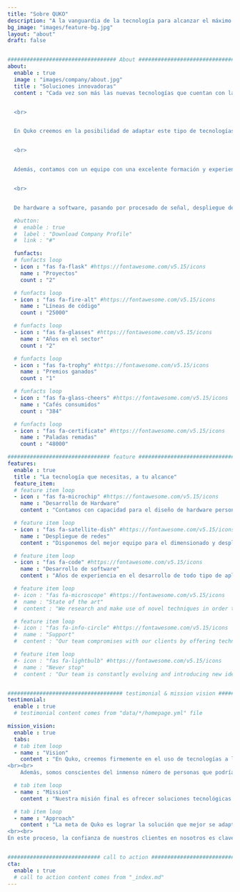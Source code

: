 ```yaml
---
title: "Sobre QUKO"
description: "A la vanguardia de la tecnología para alcanzar el máximo rendimiento"
bg_image: "images/feature-bg.jpg"
layout: "about"
draft: false


################################## About #####################################
about:
  enable : true
  image : "images/company/about.jpg"
  title : "Soluciones innovadoras"
  content : "Cada vez son más las nuevas tecnologías que cuentan con la capacidad de revolucionar un negocio, una actividad o incluso un sector entero. Desde data science a inteligencia artificial, pasando por internet de las cosas o procesado de datos, es evidente que hoy día resulta crucial sacarle el máximo partido a estas herramientas para maximizar el rendimiento de cualquier actividad.


  <br>


  En Quko creemos en la posibilidad de adaptar este tipo de tecnologías de tal forma que puedan utilizarse en todo tipo de circunstancias diferentes, logrando así optimizar procesos de formas antes inimaginables. 


  <br>


  Además, contamos con un equipo con una excelente formación y experiencia en el sector para implementar estas técnicas de vanguardia a la hora de resolver cualquier problema que las requiera. 


  <br>


  De hardware a software, pasando por procesado de señal, despliegue de redes de comunicaciones o implementación de sistemas empotrados, en Quko siempre habrá un experto en la materia para ofrecerte la solución que mejor se adapte a tus necesidades."

  #button:
  #  enable : true
  #  label : "Download Company Profile"
  #  link : "#"

  funfacts:
  # funfacts loop
  - icon : "fas fa-flask" #https://fontawesome.com/v5.15/icons
    name : "Proyectos"
    count : "2"

  # funfacts loop
  - icon : "fas fa-fire-alt" #https://fontawesome.com/v5.15/icons
    name : "Líneas de código"
    count : "25000"

  # funfacts loop
  - icon : "fas fa-glasses" #https://fontawesome.com/v5.15/icons
    name : "Años en el sector"
    count : "2"

  # funfacts loop
  - icon : "fas fa-trophy" #https://fontawesome.com/v5.15/icons
    name : "Premios ganados"
    count : "1"

  # funfacts loop
  - icon : "fas fa-glass-cheers" #https://fontawesome.com/v5.15/icons
    name : "Cafés consumidos"
    count : "384"

  # funfacts loop
  - icon : "fas fa-certificate" #https://fontawesome.com/v5.15/icons
    name : "Paladas remadas"
    count : "48000"

################################ feature #####################################
features:
  enable : true
  title : "La tecnología que necesitas, a tu alcance"
  feature_item:
  # feature item loop
  - icon : "fas fa-microchip" #https://fontawesome.com/v5.15/icons
    name : "Desarrollo de Hardware"
    content : "Contamos con capacidad para el diseño de hardware personalizado para todos los casos de uso"

  # feature item loop
  - icon : "fas fa-satellite-dish" #https://fontawesome.com/v5.15/icons
    name : "Despliegue de redes"
    content : "Disponemos del mejor equipo para el dimensionado y despliegue de redes de telecomunicaciones"

  # feature item loop
  - icon : "fas fa-code" #https://fontawesome.com/v5.15/icons
    name : "Desarrollo de software"
    content : "Años de experiencia en el desarrollo de todo tipo de aplicaciones y soluciones de software"

  # feature item loop
  #- icon : "fas fa-microscope" #https://fontawesome.com/v5.15/icons
  #  name : "State of the art"
  #  content : "We research and make use of novel techniques in order to bring the most innovative solutions to the market"

  # feature item loop
  #- icon : "fas fa-info-circle" #https://fontawesome.com/v5.15/icons
  #  name : "Support"
  #  content : "Our team compromises with our clients by offering technical and advisorial support during the first months"

  # feature item loop
  #- icon : "fas fa-lightbulb" #https://fontawesome.com/v5.15/icons
  #  name : "Never stop"
  #  content : "Our team is constantly evolving and introducing new ideas and updates in our products"


#################################### testimonial & mission vision #######################################
testimonial:
  enable : true
  # testimonial content comes from "data/*/homepage.yml" file

mission_vision:
  enable : true
  tabs:
  # tab item loop
  - name : "Vision"
    content : "En Quko, creemos firmemente en el uso de tecnologías a la vanguardia con el fin de optimizar la eficiencia de cualquier tipo de actividad o proceso, ya sea industrial, profesional, deportivao o completamente nuevo.
<br><br>
    Además, somos conscientes del inmenso número de personas que podrían beneficiarse enormemente de la implantación de este tipo de soluciones, por lo que buscamos acercárselas de la manera más accesible posible"

  # tab item loop
  - name : "Mission"
    content : "Nuestra misión final es ofrecer soluciones tecnológicas de las que cualquier persona pueda hacer uso para alcanzar su máximo rendimiento. Además, buscamos lograr este objetivo no sólo mediante una mera implementación genérica de las diferentes tegnologías, sino poniendo al cliente en nuestro punto de mira y adaptando nuestra investigación y desarrollo a sus necesidades."

  # tab item loop
  - name : "Approach"
    content : "La meta de Quko es lograr la solución que mejor se adapte a los requerimientos de nuestros clientes. Para lograrlo, creemos en el establecimiento de una relación estrecha con ellos, de modo que nuestro equipo adquiera un entendimiento completo del problema a resolver y pueda así facilitarle la solución adecuada.
<br><br>
En este proceso, la confianza de nuestros clientes en nosotros es clave, por lo que basamos nuestra filosofía de trabajo en la buena comunicación y la confidencialidad."


############################# call to action #################################
cta:
  enable : true
  # call to action content comes from "_index.md"
---
```

